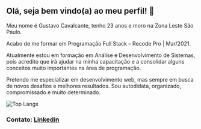 ##   Olá, seja bem vindo(a) ao meu perfil! 👋

   Meu nome é Gustavo Cavalcante, tenho 23 anos e moro na Zona Leste São Paulo. 
   
   Acabo de me formar em Programação Full Stack – Recode Pro | Mar/2021.

   Atualmente estou em formação em Análise e Desenvolvimento de Sistemas, pois acredito que irá ajudar na minha capacitação e a consolidar alguns conceitos muito importantes na      área de programação.

   Pretendo me especializar em desenvolvimento web, mas sempre em busca de novos desafios e melhores resultados. Sou autodidata, organizado, compromissado e muito determinado.
   


   
   ![Top Langs](https://github-readme-stats.vercel.app/api/top-langs/?username=gustavocavalcant&layout=compact&theme=tokyonight)
   

   ### Contato: [Linkedin](https://www.linkedin.com/in/gustavo-cavalcante-ferreira-2a172b1a0/)
<!--
**GustavoCavalcant/GustavoCavalcant** is a ✨ _special_ ✨ repository because its `README.md` (this file) appears on your GitHub profile.

Here are some ideas to get you started:

- 🔭 I’m currently working on ...
- 🌱 I’m currently learning ...
- 👯 I’m looking to collaborate on ...
- 🤔 I’m looking for help with ...
- 💬 Ask me about ...
- 📫 How to reach me: ...
- 😄 Pronouns: ...
- ⚡ Fun fact: ...
-->

